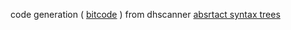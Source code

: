 code generation ( [bitcode][1] ) from dhscanner [absrtact syntax trees][2]

[1]: https://hackage.haskell.org/package/dhscanner-bitcode-0.1.0.3/docs/Bitcode.html
[2]: https://hackage.haskell.org/package/dhscanner-ast-0.1.0.5/docs/Ast.html
